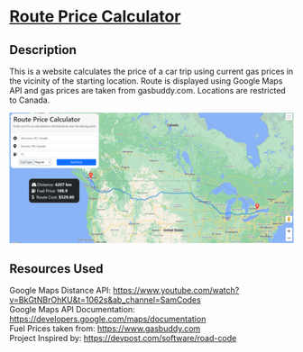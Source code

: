 # [Route Price Calculator](https://routeprice.ca)

## Description
This is a website calculates the price of a car trip using current gas prices in the vicinity of the starting location. Route is displayed using Google Maps API and gas prices are taken from gasbuddy.com. Locations are restricted to Canada.  

![Alt text](routeprice.v2.PNG)
## Resources Used 

Google Maps Distance API: https://www.youtube.com/watch?v=BkGtNBrOhKU&t=1062s&ab_channel=SamCodes <br>
Google Maps API Documentation: https://developers.google.com/maps/documentation <br>
Fuel Prices taken from: https://www.gasbuddy.com <br>
Project Inspired by: https://devpost.com/software/road-code <br>
